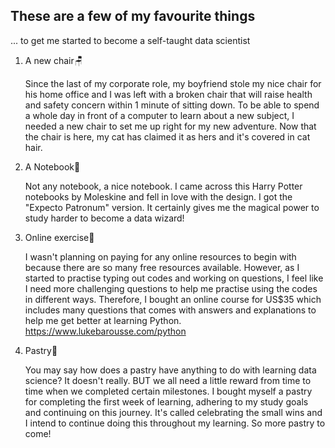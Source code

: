 ## These are a few of my favourite things

... to get me started to become a self-taught data scientist

1. A new chair🪑

    Since the last of my corporate role, my boyfriend stole my nice chair for his home office and I was left with a broken chair that will raise health and safety concern within 1 minute of sitting down. To be able to spend a whole day in front of a computer to learn about a new subject, I needed a new chair to set me up right for my new adventure. Now that the chair is here, my cat has claimed it as hers and it's covered in cat hair. 


2. A Notebook📖

    Not any notebook, a nice notebook. I came across this Harry Potter notebooks by Moleskine and fell in love with the design. I got the "Expecto Patronum" version. It certainly gives me the magical power to study harder to become a data wizard!


3. Online exercise🧮

   I wasn't planning on paying for any online resources to begin with because there are so many free resources available. However, as I started to practise typing out codes and working on questions, I feel like I need more challenging questions to help me practise using the codes in different ways. Therefore, I bought an online course for US$35 which includes many questions that comes with answers and explanations to help me get better at learning Python. https://www.lukebarousse.com/python 


4. Pastry🥐

   You may say how does a pastry have anything to do with learning data science? It doesn't really. BUT we all need a little reward from time to time when we completed certain milestones. I bought myself a pastry for completing the first week of learning, adhering to my study goals and continuing on this journey. It's called celebrating the small wins and I intend to continue doing this throughout my learning. So more pastry to come!
